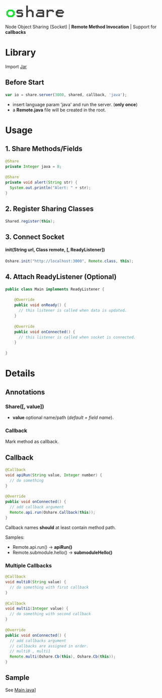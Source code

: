![](https://github.com/fcannizzaro/oshare-java/blob/master/logo.png?raw=true)

Node Object Sharing (Socket) | **Remote Method Invocation** | Support for **callbacks**

# Library
Import [Jar](https://github.com/fcannizzaro/oshare-java/releases/tag/1.0.2)

## Before Start

```javascript
var io = share.server(3000, shared, callback, 'java');
```

- insert language param 'java' and run the server. (**only once**)
- a **Remote.java** file will be created in the root.

# Usage

## 1. Share Methods/Fields

```java
@Share
private Integer java = 8;

@Share
private void alert(String str) {
  System.out.println("Alert: " + str);
}
```

## 2. Register Sharing Classes
```java
Shared.register(this);
```

## 3. Connect Socket

#### init(String url, Class remote, [, ReadyListener])

```java
Oshare.init("http://localhost:3000", Remote.class, this);
```

## 4. Attach ReadyListener (Optional)

```java
public class Main implements ReadyListener {

    @Override
    public void onReady() {
      // this listener is called when data is updated.
    }

    @Override
    public void onConnected() {
      // this listener is called when socket is connected.
    }

}
```

# Details

## Annotations

### Share([, value])
- **value** optional name/path (*default = field name*).

### Callback
Mark method as callback.

## Callback

```java
@Callback
void apiRun(String value, Integer number) {
  // do something
}

@Override
public void onConnected() {
  // add callback argument
  Remote.api.run(Oshare.Callback(this));
}
```

Callback names **should** at least contain method path.

Samples:

- Remote.api.run() -> **apiRun()**
- Remote.submodule.hello() -> **submoduleHello()**

### Multiple Callbacks

```java
@Callback
void multi0(String value) {
  // do something with first callback
}

@Callback
void multi1(Integer value) {
  // do something with second callback
}

@Override
public void onConnected() {
  // add callbacks argument
  // callbacks are assigned in order.
  // multi0 , multi1
  Remote.multi(Oshare.Cb(this), Oshare.Cb(this));
}
```

## Sample

See [Main.java](https://github.com/fcannizzaro/oshare-java/blob/master/sample/src/main/java/Main.java)]



